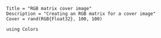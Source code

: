 ```@cardmeta
Title = "RGB matrix cover image"
Description = "Creating an RGB matrix for a cover image"
Cover = rand(RGB{Float32}, 100, 100)
```

```@example manual_image
using Colors
```